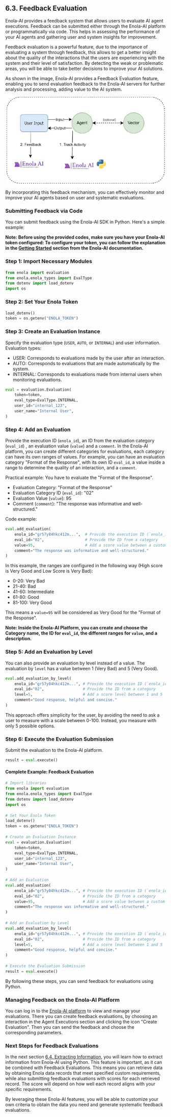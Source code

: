 ## 6.3. Feedback Evaluation 

Enola-AI provides a feedback system that allows users to evaluate AI agent executions. Feedback can be submitted either through the Enola-AI platform or programmatically via code. This helps in assessing the performance of your AI agents and gathering user and system insights for improvement.

Feedback evaluation is a powerful feature, due to the importance of evaluating a system through feedback, this allows to get a better insight about the quality of the interactions that the users are experiencing with the system and their level of satisfaction. By detecting the weak or problematic areas, you will be able to take better decisions to improve your AI solutions.

As shown in the image, Enola-AI provides a Feedback Evaluation feature, enabling you to send evaluation feedback to the Enola-AI servers for further analysis and processing, adding value to the AI system.

![Feedback Evaluation](images/feedback_evaluation.jpg)

By incorporating this feedback mechanism, you can effectively monitor and improve your AI agents based on user and systematic evaluations.


### Submitting Feedback via Code

You can submit feedback using the Enola-AI SDK in Python. Here's a simple example:

**Note: Before using the provided codes, make sure you have your Enola-AI token configured:
To configure your token, you can follow the explanation in the [Getting Started](https://github.com/HuemulSolutions/Enola-AI#5-getting-started) section from the Enola-AI documentation.**

### Step 1: Import Necessary Modules

```python
from enola import evaluation
from enola.enola_types import EvalType
from dotenv import load_dotenv
import os
```

### Step 2: Set Your Enola Token

```python
load_dotenv()
token = os.getenv("ENOLA_TOKEN")
```

### Step 3: Create an Evaluation Instance

Specify the evaluation type (`USER`, `AUTO`, or `INTERNAL`) and user information.
Evaluation types:
- USER: Corresponds to evaluations made by the user after an interaction.
- AUTO: Corresponds to evaluations that are made automatically by the system.
- INTERNAL: Corresponds to evaluations made from internal users when monitoring evaluations.
 
```python
eval = evaluation.Evaluation(
    token=token,
    eval_type=EvalType.INTERNAL,
    user_id="internal_123",
    user_name="Internal User",
)
```

### Step 4: Add an Evaluation

Provide the execution ID (`enola_id`), an ID from the evaluation category (`eval_id`) , an evaluation value (`value`) and a `comment`.
In the Enola-AI platform, you can create different categories for evaluations, each category can have its own ranges of values. For example, you can have an evaluation category "Format of the Response", with its own ID `eval_id`, a value inside a range to determine the quality of an interaction, and a `comment`.

Practical example:
You have to evaluate the "Format of the Response".

- Evaluation Category: "Format of the Response"
- Evaluation Category ID (`eval_id`): "02"
- Evaluation Value (`value`): 95
- Comment (`comment`): "The response was informative and well-structured."

Code example:
```python
eval.add_evaluation(
    enola_id="gr57y84hkc412m...",  # Provide the execution ID (`enola_id`)
    eval_id="02", 			       # Provide the ID from a category
    value=95,  				       # Add a score value between a custom range
    comment="The response was informative and well-structured."
)
```

In this example, the ranges are configured in the following way (High score is Very Good and Low Score is Very Bad):
- 0-20: Very Bad
- 21-40: Bad
- 41-60: Intermediate
- 61-80: Good
- 81-100: Very Good

This means a `value=95` will be considered as Very Good for the "Format of the Response".

**Note: Inside the Enola-AI Platform, you can create and choose the Category name, the ID for `eval_id`, the different ranges for `value`, and a description.**

### Step 5: Add an Evaluation by Level

You can also provide an evaluation by level instead of a value. The evaluation by `level` has a value between 1 (Very Bad) and 5 (Very Good).

```python
eval.add_evaluation_by_level(
    enola_id="gr57y84hkc412m...", # Provide the execution ID (`enola_id`)
    eval_id="02",			      # Provide the ID from a category
    level=5,				      # Add a score level between 1 and 5
    comment="Good response, helpful and concise."
)
```
This approach offers simplicity for the user, by avoiding the need to ask a user to measure with a scale between 0-100. Instead, you measure with only 5 possible options.

### Step 6: Execute the Evaluation Submission

Submit the evaluation to the Enola-AI platform.

```python
result = eval.execute()
```

#### **Complete Example: Feedback Evaluation**
```python
# Import libraries
from enola import evaluation
from enola.enola_types import EvalType
from dotenv import load_dotenv
import os

# Set Your Enola Token
load_dotenv()
token = os.getenv("ENOLA_TOKEN")

# Create an Evaluation Instance
eval = evaluation.Evaluation(
    token=token,
    eval_type=EvalType.INTERNAL,
    user_id="internal_123",
    user_name="Internal User",
)

# Add an Evaluation
eval.add_evaluation(
    enola_id="gr57y84hkc412m...", # Provide the execution ID (`enola_id`)
    eval_id="02", 			      # Provide the ID from a category
    value=95,  				      # Add a score value between a custom range
    comment="The response was informative and well-structured."
)

# Add an Evaluation by Level
eval.add_evaluation_by_level(
    enola_id="gr57y84hkc412m...", # Provide the execution ID (`enola_id`)
    eval_id="02",			      # Provide the ID from a category
    level=5,				      # Add a score level between 1 and 5
    comment="Good response, helpful and concise."
)

# Execute the Evaluation Submission
result = eval.execute()
```

By following these steps, you can send feedback for evaluations using Python.

### Managing Feedback on the Enola-AI Platform

You can log in to the [Enola-AI platform](https://enola-ai.com/) to view and manage your evaluations. There you can create feedback evaluations, by choosing an interaction in the Agent Executions section and clicking the icon "Create Evaluation". Then you can send the feedback and choose the corresponding parameters.

### Next Steps for Feedback Evaluations

In the next section [6.4. Extracting Information](extracting_information.md), you will learn how to extract information from Enola-AI using Python. This feature is important, as it can be combined with Feedback Evaluations. This means you can retrieve data by obtaining Enola data records that meet specified custom requirements, while also submitting feedback evaluations with scores for each retrieved record. The score will depend on how well each record aligns with your specific requirements.

By leveraging these Enola-AI features, you will be able to customize your own criteria to obtain the data you need and generate systematic feedback evaluations.
